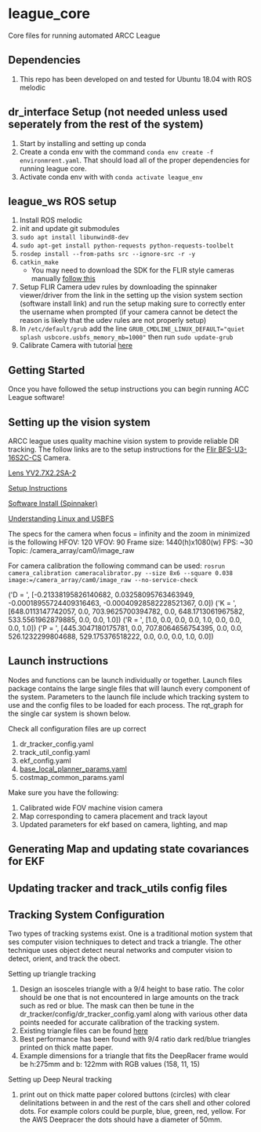 # league_core
Core files for running automated ARCC League

## Dependencies
1. This repo has been developed on and tested for Ubuntu 18.04 with ROS melodic

## dr_interface Setup (not needed unless used seperately from the rest of the system)
1. Start by installing and setting up conda
2. Create a conda env with the command `conda env create -f environmrent.yaml`. That should load all of the proper dependencies for running league core.
3. Activate conda env with with `conda activate league_env` 

## league_ws ROS setup
1. Install ROS melodic
2. init and update git submodules
3. `sudo apt install libunwind8-dev`
4. `sudo apt-get install python-requests python-requests-toolbelt`
5. `rosdep install --from-paths src --ignore-src -r -y`
6. `catkin_make`
   - You may need to download the SDK for the FLIR style cameras manually [follow this](https://answers.ros.org/question/233456/pointgrey_camera_driver-fails-to-compile/)
7. Setup FLIR Camera udev rules by downloading the spinnaker viewer/driver from the link in the setting up the vision system section (software install link) and run the setup making sure to correctly enter the username when prompted (if your camera cannot be detect the reason is likely that the udev rules are not properly setup)
8. In `/etc/default/grub` add the line `GRUB_CMDLINE_LINUX_DEFAULT="quiet splash usbcore.usbfs_memory_mb=1000"` then run `sudo update-grub`
9. Calibrate Camera with tutorial [here]("http://wiki.ros.org/camera_calibration/Tutorials/MonocularCalibration")

## Getting Started
Once you have followed the setup instructions you can begin running ACC League software!

## Setting up the vision system
ARCC league uses quality machine vision system to provide reliable DR tracking. The follow links are to the setup instructions for the [Flir BFS-U3-16S2C-CS](https://www.flir.com/products/blackfly-s-usb3?model=BFS-U3-16S2C-CS) Camera.

[Lens YV2.7X2.2SA-2](https://www.bhphotovideo.com/c/product/736834-REG/Fujinon_YV2_7X2_2SA_2_3_MP_Varifocal_Lens.html)

[Setup Instructions](https://flir.app.boxcn.net/s/4nmu4yffg9h7qov46w5ijcude99nks0u/file/418603801042)

[Software Install (Spinnaker)](https://flir.app.boxcn.net/v/SpinnakerSDK/folder/68522911814)

[Understanding Linux and USBFS](https://www.flir.com/supeport-center/iis/machine-vision/application-note/understanding-usbfs-on-linux/)

The specs for the camera when focus = infinity and the zoom in minimized is the following
HFOV: 120
VFOV: 90
Frame size: 1440(h)x1080(w)
FPS: ~30
Topic: /camera_array/cam0/image_raw

For camera calibration the following command can be used: `rosrun camera_calibration cameracalibrator.py --size 8x6 --square 0.038 image:=/camera_array/cam0/image_raw --no-service-check`

('D = ', [-0.21338195826140682, 0.03258095763463949, -0.00018955724409316463, -0.00040928582228521367, 0.0])
('K = ', [648.0113147742057, 0.0, 703.9625700394782, 0.0, 648.1713061967582, 533.5561962879885, 0.0, 0.0, 1.0])
('R = ', [1.0, 0.0, 0.0, 0.0, 1.0, 0.0, 0.0, 0.0, 1.0])
('P = ', [445.3047180175781, 0.0, 707.8064656754395, 0.0, 0.0, 526.1232299804688, 529.175376518222, 0.0, 0.0, 0.0, 1.0, 0.0])


## Launch instructions
Nodes and functions can be launch individually or together. Launch files package contains the large single files that will launch every component of the system. Parameters to the launch file include which tracking system to use and the config files to be loaded for each process. The rqt_graph for the single car system is shown below.

Check all configuration files are up correct
1. dr_tracker_config.yaml
2. track_util_config.yaml
3. ekf_config.yaml
4. [base_local_planner_params.yaml](http://wiki.ros.org/teb_local_planner#Parameters)
5. costmap_common_params.yaml

Make sure you have the following:
1. Calibrated wide FOV machine vision camera
2. Map corresponding to camera placement and track layout
3. Updated parameters for ekf based on camera, lighting, and map

## Generating Map and updating state covariances for EKF


## Updating tracker and track_utils config files

## Tracking System Configuration
Two types of tracking systems exist. One is a traditional motion system that ses computer vision techniques to detect and track a triangle. The other technique uses object detect neural networks and computer vision to detect, orient, and track the obect.

Setting up triangle tracking
1. Design an isosceles triangle with a 9/4 height to base ratio. The color should be one that is not encountered in large amounts on the track such as red or blue. The mask can then be tune in the dr_tracker/config/dr_tracker_config.yaml along with various other data points needed for accurate calibration of the tracking system.
2. Existing triangle files can be found [here](https://drive.google.com/drive/u/0/folders/1nh8eqmYK21Rf7553yW1CQx-jX22Z4VH3)
3. Best performance has been found with 9/4 ratio dark red/blue triangles printed on thick matte paper.
4. Example dimensions for a triangle that fits the DeepRacer frame would be h:275mm and b: 122mm with RGB values (158, 11, 15)

Setting up Deep Neural tracking
1. print out on thick matte paper colored buttons (circles) with clear delinitations between in and the rest of the cars shell and other colored dots. For example colors could be purple, blue, green, red, yellow. For the AWS Deepracer the dots should have a diameter of 50mm.
